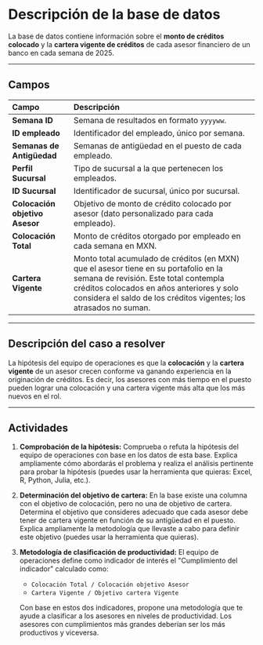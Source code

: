 # Descripción de la base de datos

La base de datos contiene información sobre el **monto de créditos colocado** y la **cartera vigente de créditos** de cada asesor financiero de un banco en cada semana de 2025.

---

## Campos

| Campo | Descripción |
| :--- | :--- |
| **Semana ID** | Semana de resultados en formato `yyyyww`. |
| **ID empleado** | Identificador del empleado, único por semana. |
| **Semanas de Antigüedad** | Semanas de antigüedad en el puesto de cada empleado. |
| **Perfil Sucursal** | Tipo de sucursal a la que pertenecen los empleados. |
| **ID Sucursal** | Identificador de sucursal, único por sucursal. |
| **Colocación objetivo Asesor** | Objetivo de monto de crédito colocado por asesor (dato personalizado para cada empleado). |
| **Colocación Total** | Monto de créditos otorgado por empleado en cada semana en MXN. |
| **Cartera Vigente** | Monto total acumulado de créditos (en MXN) que el asesor tiene en su portafolio en la semana de revisión. Este total contempla créditos colocados en años anteriores y solo considera el saldo de los créditos vigentes; los atrasados no suman. |

---

## Descripción del caso a resolver

La hipótesis del equipo de operaciones es que la **colocación** y la **cartera vigente** de un asesor crecen conforme va ganando experiencia en la originación de créditos. Es decir, los asesores con más tiempo en el puesto pueden lograr una colocación y una cartera vigente más alta que los más nuevos en el rol.

---

## Actividades

1.  **Comprobación de la hipótesis:** Comprueba o refuta la hipótesis del equipo de operaciones con base en los datos de esta base. Explica ampliamente cómo abordarás el problema y realiza el análisis pertinente para probar la hipótesis (puedes usar la herramienta que quieras: Excel, R, Python, Julia, etc.).

2.  **Determinación del objetivo de cartera:** En la base existe una columna con el objetivo de colocación, pero no una de objetivo de cartera. Determina el objetivo que consideres adecuado que cada asesor debe tener de cartera vigente en función de su antigüedad en el puesto. Explica ampliamente la metodología que llevaste a cabo para definir este objetivo (puedes usar la herramienta que quieras).

3.  **Metodología de clasificación de productividad:** El equipo de operaciones define como indicador de interés el "Cumplimiento del indicador" calculado como:
    * `Colocación Total / Colocación objetivo Asesor`
    * `Cartera Vigente / Objetivo cartera Vigente`

    Con base en estos dos indicadores, propone una metodología que te ayude a clasificar a los asesores en niveles de productividad. Los asesores con cumplimientos más grandes deberían ser los más productivos y viceversa.

